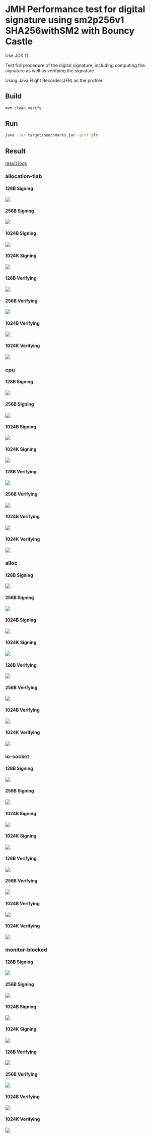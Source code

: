 # JMH Performance test for digital signature using sm2p256v1 SHA256withSM2 with Bouncy Castle
Use JDK 11.

Test full procedure of the digital signature, including computing the signature as well as verifying the signature.

Using Java Flight Recorder(JFR) as the profiler.

## Build
```sh
mvn clean verify
```

## Run
```sh
java -jar target/benchmarks.jar -prof jfr
```

## Result
[result logs](result.log)

### allocation-tlab
#### 128B Signing
![](jfr/org.sample.BenchmarkSigning.sm2p256v1_128B-Throughput/allocation-tlab.svg)

#### 256B Signing
![](jfr/org.sample.BenchmarkSigning.sm2p256v1_256B-Throughput/allocation-tlab.svg)

#### 1024B Signing
![](jfr/org.sample.BenchmarkSigning.sm2p256v1_1024B-Throughput/allocation-tlab.svg)

#### 1024K Signing
![](jfr/org.sample.BenchmarkSigning.sm2p256v1_1024K-Throughput/allocation-tlab.svg)

#### 128B Verifying
![](jfr/org.sample.BenchmarkVerifying.sm2p256v1_128B-Throughput/allocation-tlab.svg)

#### 256B Verifying
![](jfr/org.sample.BenchmarkVerifying.sm2p256v1_256B-Throughput/allocation-tlab.svg)

#### 1024B Verifying
![](jfr/org.sample.BenchmarkVerifying.sm2p256v1_1024B-Throughput/allocation-tlab.svg)

#### 1024K Verifying
![](jfr/org.sample.BenchmarkVerifying.sm2p256v1_1024K-Throughput/allocation-tlab.svg)

### cpu
#### 128B Signing
![](jfr/org.sample.BenchmarkSigning.sm2p256v1_128B-Throughput/cpu.svg)

#### 256B Signing
![](jfr/org.sample.BenchmarkSigning.sm2p256v1_256B-Throughput/cpu.svg)

#### 1024B Signing
![](jfr/org.sample.BenchmarkSigning.sm2p256v1_1024B-Throughput/cpu.svg)

#### 1024K Signing
![](jfr/org.sample.BenchmarkSigning.sm2p256v1_1024K-Throughput/cpu.svg)

#### 128B Verifying
![](jfr/org.sample.BenchmarkVerifying.sm2p256v1_128B-Throughput/cpu.svg)

#### 256B Verifying
![](jfr/org.sample.BenchmarkVerifying.sm2p256v1_256B-Throughput/cpu.svg)

#### 1024B Verifying
![](jfr/org.sample.BenchmarkVerifying.sm2p256v1_1024B-Throughput/cpu.svg)

#### 1024K Verifying
![](jfr/org.sample.BenchmarkVerifying.sm2p256v1_1024K-Throughput/cpu.svg)

### alloc
#### 128B Signing
![](jfr/org.sample.BenchmarkSigning.sm2p256v1_128B-Throughput/alloc.svg)

#### 256B Signing
![](jfr/org.sample.BenchmarkSigning.sm2p256v1_256B-Throughput/alloc.svg)

#### 1024B Signing
![](jfr/org.sample.BenchmarkSigning.sm2p256v1_1024B-Throughput/alloc.svg)

#### 1024K Signing
![](jfr/org.sample.BenchmarkSigning.sm2p256v1_1024K-Throughput/alloc.svg)

#### 128B Verifying
![](jfr/org.sample.BenchmarkVerifying.sm2p256v1_128B-Throughput/alloc.svg)

#### 256B Verifying
![](jfr/org.sample.BenchmarkVerifying.sm2p256v1_256B-Throughput/alloc.svg)

#### 1024B Verifying
![](jfr/org.sample.BenchmarkVerifying.sm2p256v1_1024B-Throughput/alloc.svg)

#### 1024K Verifying
![](jfr/org.sample.BenchmarkVerifying.sm2p256v1_1024K-Throughput/alloc.svg)

### io-socket
#### 128B Signing
![](jfr/org.sample.BenchmarkSigning.sm2p256v1_128B-Throughput/io-socket.svg)

#### 256B Signing
![](jfr/org.sample.BenchmarkSigning.sm2p256v1_256B-Throughput/io-socket.svg)

#### 1024B Signing
![](jfr/org.sample.BenchmarkSigning.sm2p256v1_1024B-Throughput/io-socket.svg)

#### 1024K Signing
![](jfr/org.sample.BenchmarkSigning.sm2p256v1_1024K-Throughput/io-socket.svg)

#### 128B Verifying
![](jfr/org.sample.BenchmarkVerifying.sm2p256v1_128B-Throughput/io-socket.svg)

#### 256B Verifying
![](jfr/org.sample.BenchmarkVerifying.sm2p256v1_256B-Throughput/io-socket.svg)

#### 1024B Verifying
![](jfr/org.sample.BenchmarkVerifying.sm2p256v1_1024B-Throughput/io-socket.svg)

#### 1024K Verifying
![](jfr/org.sample.BenchmarkVerifying.sm2p256v1_1024K-Throughput/io-socket.svg)

### monitor-blocked
#### 128B Signing
![](jfr/org.sample.BenchmarkSigning.sm2p256v1_128B-Throughput/monitor-blocked.svg)

#### 256B Signing
![](jfr/org.sample.BenchmarkSigning.sm2p256v1_256B-Throughput/monitor-blocked.svg)

#### 1024B Signing
![](jfr/org.sample.BenchmarkSigning.sm2p256v1_1024B-Throughput/monitor-blocked.svg)

#### 1024K Signing
![](jfr/org.sample.BenchmarkSigning.sm2p256v1_1024K-Throughput/monitor-blocked.svg)

#### 128B Verifying
![](jfr/org.sample.BenchmarkVerifying.sm2p256v1_128B-Throughput/monitor-blocked.svg)

#### 256B Verifying
![](jfr/org.sample.BenchmarkVerifying.sm2p256v1_256B-Throughput/monitor-blocked.svg)

#### 1024B Verifying
![](jfr/org.sample.BenchmarkVerifying.sm2p256v1_1024B-Throughput/monitor-blocked.svg)

#### 1024K Verifying
![](jfr/org.sample.BenchmarkVerifying.sm2p256v1_1024K-Throughput/monitor-blocked.svg)
